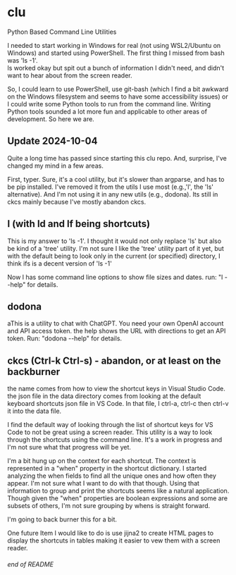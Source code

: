 # clu
Python Based Command Line Utilities 

I needed to start working in Windows for real (not using WSL2/Ubuntu on Windows) and started using PowerShell.
The first thing I missed from bash was 'ls -1'.  
ls worked okay but spit out a bunch of information I didn't need, and didn't want to hear about from the screen reader.

So, I could learn to use PowerShell, use git-bash (which I find a bit awkward on the Windows filesystem and seems to have some accessibility issues) or I could write some Python tools to run from the command line.
Writing Python tools sounded a lot more fun and applicable to other areas of development.
So here we are.

## Update 2024-10-04

Quite a long time has passed since starting this clu repo.
And, surprise, I've changed my mind in a few areas.

First, typer.
Sure, it's a cool utility, but it's slower than argparse, and has to be pip installed.
I've removed it from the utils I use most (e.g.,'l', the 'ls' alternative).
And I'm not using it in any new utils (e.g., dodona).
Its still in ckcs mainly because I've mostly abandon ckcs.

## l (with ld and lf being shortcuts) 
This is my answer to 'ls -1'.
I thought it would not only replace 'ls' but also be kind of a 'tree' utility.
I'm not sure I like the 'tree' utility part of it yet, but with the default being to look only in the current (or specified) directory, I think ifs is a decent version of 'ls -1' 

Now l has some command line options to show file sizes and dates.
run: "l --help" for details.

## dodona

aThis is a utility to chat with ChatGPT.
You need your own OpenAI account and API access token.
the help shows the URL with directions to get an API token.
Run: "dodona --help" for details.

## ckcs (Ctrl-k Ctrl-s) - abandon, or at least on the backburner

the name comes from how to view the shortcut keys in Visual Studio Code.
the json file in the data directory comes from looking at the default keyboard shortcuts json file in VS Code.
In that file, I ctrl-a, ctrl-c then ctrl-v it into the data file.

I find the default way of looking through the list of shortcut keys for VS Code to not be great using a screen reader.
This utility is a way to look through the shortcuts using the command line.
It's a work in progress and I'm not sure what that progress will be yet.

I'm a bit hung up on the context for each shortcut.
The context is represented in a "when" property in the shortcut dictionary.
I started analyzing the when fields to find all the unique ones and how often they appear.
I'm not sure what I want to do with that though.
Using that information to group and print the shortcuts seems like a natural application.  
Though given the "when" properties are boolean expressions and some are subsets of others, I'm not sure grouping by whens is straight forward.

I'm going to back burner this for a bit.

One future Item I would like to do is use jijna2 to create HTML pages to display the shortcuts in tables making it easier to vew them with a screen reader.

###### end of README 